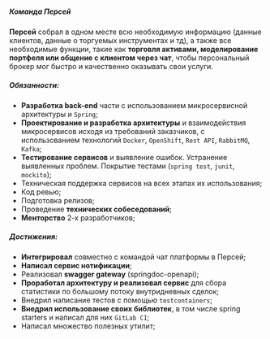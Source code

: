 ##### Команда Персей

**Персей** собрал в одном месте всю необходимую информацию (данные клиентов, данные о торгуемых
инструментах и тд), а также все необходимые функции, такие как **торговля активами, моделирование
портфеля или общение с клиентом через чат**, чтобы персональный брокер мог быстро и качественно
оказывать свои услуги.

##### Обязанности:

- **Разработка back-end** части с использованием микросервисной архитектуры и `Spring`;
- **Проектирование и разработка архитектуры** и взаимодействия микросервисов исходя из требований
  заказчиков, с использованием технологий `Docker`, `OpenShift`, `Rest API`, `RabbitMQ`, `Kafka`;
- **Тестирование сервисов** и выявление ошибок. Устранение выявленных проблем. Покрытие
  тестами (`spring test`, `junit`, `mockito`);
- Техническая поддержка сервисов на всех этапах их использования;
- Код ревью;
- Подготовка релизов;
- Проведение **технических собеседований**;
- **Менторство** 2-х разработчиков;

##### Достижения:

- **Интегрировал** совместно с командой чат платформы в Персей;
- **Написал сервис нотификации**;
- Реализовал **swagger gateway** (springdoc-openapi);
- **Проработал архитектуру и реализовал сервис** для сбора статистики по большому потоку внутридневных
  сделок;
- Внедрил написание тестов с помощью `testcontainers`;
- **Внедрил использование своих библиотек**, в том числе spring starters и написал для них `GitLab CI`;
- Написал множество полезных утилит;
